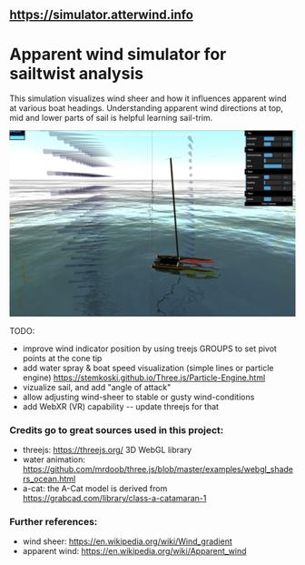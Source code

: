 ## https://simulator.atterwind.info
# Apparent wind simulator for sailtwist analysis
This simulation visualizes wind sheer and how it influences apparent wind at various boat headings. Understanding apparent wind directions at top, mid and lower parts of sail is helpful learning sail-trim.

![simulator](simulator-screenshot-1.jpg "sdf")

TODO:
* improve wind indicator position by using treejs GROUPS to set pivot points at the cone tip
* add water spray & boat speed visualization (simple lines or particle engine)
https://stemkoski.github.io/Three.js/Particle-Engine.html 
* vizualize sail, and add "angle of attack" 
* allow adjusting wind-sheer to stable or gusty wind-conditions
* add WebXR (VR) capability -- update threejs for that


### Credits go to great sources used in this project:
* threejs: https://threejs.org/ 3D WebGL library
* water animation: https://github.com/mrdoob/three.js/blob/master/examples/webgl_shaders_ocean.html 
* a-cat: the A-Cat model is derived from https://grabcad.com/library/class-a-catamaran-1

### Further references:
* wind sheer: https://en.wikipedia.org/wiki/Wind_gradient
* apparent wind: https://en.wikipedia.org/wiki/Apparent_wind 

